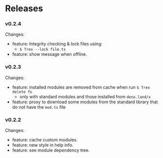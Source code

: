 # Releases

### v0.2.4

Changes:

- feature: Integrity checking & lock files using:
  - `$ Trex --lock file.ts`
- feature: show message when offline.

### v0.2.3

Changes:

- feature: installed modules are removed from cache when run `$ Trex delete fs`
  - only with standard modules and those installed from `deno.land/x`
- feature: proxy to download some modules from the standard library that do not have the `mod.ts` file

### v0.2.2

Changes:

- feature: cache custom modules.
- feature: new style in help info.
- feature: see module dependency tree.
